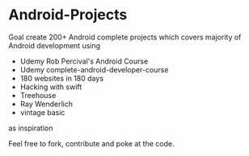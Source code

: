 # Android-Projects
Goal create 200+ Android complete projects which covers majority of Android development using 
- Udemy Rob Percival's Android Course
- Udemy complete-android-developer-course
- 180 websites in 180 days
- Hacking with swift
- Treehouse
- Ray Wenderlich
- vintage basic

as inspiration

Feel free to fork, contribute and poke at the code.
